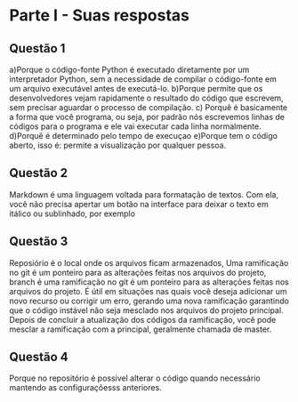 # Parte I - Suas respostas

## Questão 1

a)Porque o código-fonte Python é executado diretamente por um interpretador Python, sem a necessidade de compilar o código-fonte em um arquivo executável antes de executá-lo.
b)Porque permite que os desenvolvedores vejam rapidamente o resultado do código que escrevem, sem precisar aguardar o processo de compilação.
c) Porquê é basicamente a forma que você programa, ou seja, por padrão nós escrevemos linhas de códigos para o programa e ele vai executar cada linha normalmente.
d)Porquê é determinado pelo tempo de execuçao 
e)Porque tem o código aberto, isso é: permite a visualização  por  qualquer pessoa.

## Questão 2

Markdown é uma linguagem voltada para formatação de textos. Com ela, você não precisa apertar um botão na interface para deixar o texto em itálico ou sublinhado, por exemplo

## Questão 3
Reposiório é o local onde os arquivos ficam armazenados, Uma ramificação no git é um ponteiro para as alterações feitas nos arquivos do projeto, branch é uma ramificação no git é um ponteiro para as alterações feitas nos arquivos do projeto. É útil em situações nas quais você deseja adicionar um novo recurso ou corrigir um erro, gerando uma nova ramificação garantindo que o código instável não seja mesclado nos arquivos do projeto principal. Depois de concluir a atualização dos códigos da ramificação, você pode mesclar a ramificação com a principal, geralmente chamada de master.
## Questão 4
Porque no repositório é possivel alterar o código quando necessário mantendo as configuraçõesss anteriores.